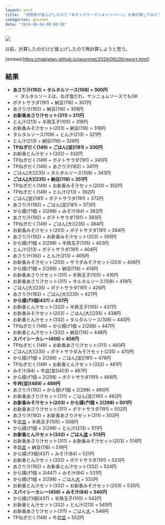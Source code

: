 ```yaml
---
layout: post
title:  "吉野家が値上げしたので「あすトククーポンキャンペーン」を再計算してみた"
categories: gourmet
date: "2024-08-04 00:00:00"
---
```


![](https://www.yoshinoya.com/wp-content/uploads/2024/05/29165008/240430-asutoku-pc.jpg)

以前、計算したのだけど値上げしたので再計算しようと思う。

[embed:https://makietan.github.io/gourmet/2024/06/26/report.html]

## 結果

- **あさり汁(192) + タルタルソース(108) = 300円**
  - タルタルソースは、ねぎ塩だれ、ヤンニョムソースでもOK
- ポテトサラダ(191) + 納豆(116) = 307円
- あさり汁(192) + 納豆(116) = 308円
- **お新香あさり汁セット(311) = 311円**
- とん汁(213) + 半熟玉子(105) = 318円
- お新香みそ汁セット(203) + 納豆(116) = 319円
- タルタルソース(108) + とん汁(213) = 321円
- とん汁(213) + 納豆(116) = 329円
- **TPねぎだく(149) + ごはん\[並](181) = 330円**
- お新香とん汁セット(332) = 332円
- TPねぎだく(149) + ポテトサラダ(191) = 340円
- TPねぎだく(149) + あさり汁(192) = 341円
- ごはん\[大](235) + タルタルソース(108) = 343円
- **ごはん\[大](235) + 納豆(116) = 351円**
- TPねぎだく(149) + お新香みそ汁セット(203) = 352円
- TPねぎだく(149) + とん汁(213) = 362円
- ごはん\[並](181) + ポテトサラダ(191) = 372円
- あさり汁(192) + ごはん\[並](181) = 373円
- から揚げ1個 × 2(298) + みそ汁(84) = 382円
- あさり汁(192) + ポテトサラダ(191) = 383円
- TPねぎだく(149) + ごはん\[大](235) = 384円
- お新香みそ汁セット(203) + ポテトサラダ(191) = 394円
- あさり汁(192) + お新香みそ汁セット(203) = 395円
- から揚げ1個 × 2(298) + 半熟玉子(105) = 403円
- とん汁(213) + ポテトサラダ(191) = 404円
- あさり汁(192) + とん汁(213) = 405円
- お新香みそ汁セット(203) + サラダみそ汁セット(203) = 406円
- から揚げ1個 × 2(298) + 納豆(116) = 414円
- お新香あさり汁セット(311) + 半熟玉子(105) = 416円
- お新香あさり汁セット(311) + タルタルソース(108) = 419円
- ごはん\[大](235) + ポテトサラダ(191) = 426円
- あさり汁(192) + ごはん\[大](235) = 427円
- **から揚げ3個(437) = 437円**
- お新香とん汁セット(332) + 半熟玉子(105) = 437円
- お新香みそ汁セット(203) + ごはん\[大](235) = 438円
- お新香とん汁セット(332) + タルタルソース(108) = 440円
- TPねぎだく(149) + から揚げ1個 × 2(298) = 447円
- お新香とん汁セット(332) + 納豆(116) = 448円
- **スパイシーカレー(456) = 456円**
- TPねぎだく(149) + お新香あさり汁セット(311) = 460円
- ごはん\[大](235) + ポテトサラダみそ汁セット(235) = 470円
- から揚げ1個 × 2(298) + ごはん\[並](181) = 479円
- TPねぎだく(149) + お新香とん汁セット(332) = 481円
- みそ汁(84) + 牛皿\[並](403) = 487円
- から揚げ1個 × 2(298) + ポテトサラダ(191) = 489円
- **牛丼\[並](489) = 489円**
- あさり汁(192) + から揚げ1個 × 2(298) = 490円
- お新香あさり汁セット(311) + ごはん\[並](181) = 492円
- **お新香みそ汁セット(203) + から揚げ1個 × 2(298) = 501円**
- お新香あさり汁セット(311) + ポテトサラダ(191) = 502円
- あさり汁(192) + お新香あさり汁セット(311) = 503円
- 牛皿[並](403) + 半熟玉子(105) = 508円
- から揚げ1個 × 2(298) + とん汁(213) = 511円
- **お新香とん汁セット(332) + ごはん[並](181) = 513円**
- お新香あさり汁セット(311) + お新香みそ汁セット(203) = 514円
- 牛皿[並](403) + 納豆(116) = 519円
- から揚げ3個(437) + みそ汁(84) = 521円
- お新香とん汁セット(332) + ポテトサラダ(191) = 523円
- あさり汁(192) + お新香とん汁セット(332) = 524円
- から揚げ1個 × 3(447) + みそ汁(84) = 531円
- から揚げ1個 × 2(298) + ごはん[大](235) = 533円
- お新香とん汁セット(332) + お新香みそ汁セット(203) = 535円
- **スパイシーカレー(456) + みそ汁(84) = 540円**
- から揚げ3個(437) + 半熟玉子(105) = 542円
- お新香とん汁セット(332) + とん汁(213) = 545円
- お新香あさり汁セット(311) + ごはん[大](235) = 546円
- TPねぎだく(149) + 牛皿[並](403) = 552円

<script>
const menu = [
    { "name": "TPねぎだく", "price": 149 },
    { "name": "あさり汁", "price": 192 },
    { "name": "お新香", "price": 149 },
    { "name": "お新香あさり汁セット", "price": 311 },
    { "name": "お新香とん汁セット", "price": 332 },
    { "name": "お新香みそ汁セット", "price": 203 },
    { "name": "から揚げ1個 × 2", "price": 298 },
    { "name": "から揚げ1個 × 3", "price": 447 },
    { "name": "から揚げ1個", "price": 149 },
    { "name": "から揚げ3個", "price": 437 },
    { "name": "から揚げ丼[並]", "price": 564 },
    { "name": "ごはん[大]", "price": 235 },
    { "name": "ごはん[並]", "price": 181 },
    { "name": "サラダあさり汁セット", "price": 311 },
    { "name": "サラダとん汁セット", "price": 332 },
    { "name": "サラダみそ汁セット", "price": 203 },
    { "name": "スパイシーカレー", "price": 456 },
    { "name": "タルタルソース", "price": 108 },
    { "name": "チーズスパイシーカレー", "price": 605 },
    { "name": "チーズ牛サラダ", "price": 645 },
    { "name": "とん汁", "price": 213 },
    { "name": "ねぎラー油", "price": 149 },
    { "name": "ねぎ塩だれ", "price": 108 },
    { "name": "ねぎ塩牛カルビ皿", "price": 578 },
    { "name": "ねぎ半玉", "price": 149 },
    { "name": "ポテトサラダ", "price": 191 },
    { "name": "ポテトサラダみそ汁セット", "price": 235 },
    { "name": "みそ汁", "price": 84 },
    { "name": "ヤンニョムソース", "price": 108 },
    { "name": "牛カルビ皿", "price": 578 },
    { "name": "牛皿[大盛]", "price": 511 },
    { "name": "牛皿[得盛]", "price": 619 },
    { "name": "牛皿[並]", "price": 403 },
    { "name": "牛焼肉皿", "price": 578 },
    { "name": "牛丼[アタマの大盛]", "price": 618 },
    { "name": "牛丼[小盛]", "price": 456 },
    { "name": "牛丼[大盛]", "price": 683 },
    { "name": "牛丼[並]", "price": 489 },
    { "name": "生野菜サラダ", "price": 149 },
    { "name": "肉だく（牛小鉢）", "price": 203 },
    { "name": "納豆", "price": 116 },
    { "name": "半熟玉子", "price": 105 }
];

// function cosPer(selectedItems, threshold) {
//     let closestTotal = Infinity;
//     for (let i = 0; i < menu.length; i++) {
//       let tmp = selectedItems.concat();
//       tmp.push(menu[i]);
//       const total = tmp.reduce((sum, d) => sum + d.price, 0);
//       if (total >= threshold && Math.abs(total - threshold) < Math.abs(closestTotal - threshold)) {
//         selectedItems = tmp;
//         closestTotal = total;
//       } else if (total < threshold) {
//         let tmpItems = cosPer(tmp, threshold);
//         let tmpTotal = tmp.reduce((sum, d) => sum + d.price, 0);
//         if (tmpTotal >= threshold && Math.abs(tmpTotal - threshold) < Math.abs(closestTotal - threshold)) {
//             selectedItems = tmpItems;
//             closestTotal = tmpTotal;
//         }
//       }
//     }
//     return selectedItems;
// }

let selectedItems = [];
const TARGET = 300;
let closestTotal = Infinity;

for (let i = 0; i < menu.length; i++) {
  if (menu[i].price >= TARGET && Math.abs(menu[i].price - TARGET) < Math.abs(closestTotal - TARGET)) {
    selectedItems = [];
    selectedItems[0] = menu[i];
    closestTotal = menu[i].price;
  } else {
    for (let j = 0; j < menu.length; j++) {
      const total = menu[i].price + menu[j].price;
      if (total >= TARGET && Math.abs(total - TARGET) < Math.abs(closestTotal - TARGET)) {
        selectedItems[0] = menu[i];
        selectedItems[1] = menu[j];
        closestTotal = total;
      }
    }
  }
}

console.log(selectedItems.map((d) => `${d.name}(${d.price})`).join(' + ') + " = " + selectedItems.reduce((sum, d) => sum + d.price, 0) + "円");

</script>